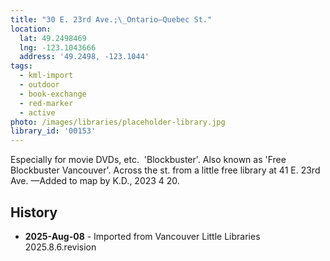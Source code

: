 ```yaml
---
title: "30 E. 23rd Ave.;\_Ontario—Quebec St."
location:
  lat: 49.2498469
  lng: -123.1043666
  address: '49.2498, -123.1044'
tags:
  - kml-import
  - outdoor
  - book-exchange
  - red-marker
  - active
photo: /images/libraries/placeholder-library.jpg
library_id: '00153'
---
```

Especially for movie DVDs, etc.  'Blockbuster'.
Also known as 'Free Blockbuster Vancouver'.
Across the st. from a little free library at 
41 E. 23rd Ave.
—Added to map by K.D., 2023 4 20. 

## History
- **2025-Aug-08** - Imported from Vancouver Little Libraries 2025.8.6.revision
